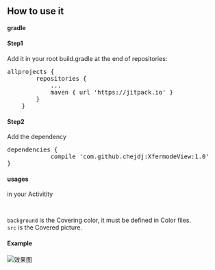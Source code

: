 ## How to use it
**gradle**  
#### Step1   
Add it in your root build.gradle at the end of repositories:  
<pre>
allprojects {
		repositories {
			...
			maven { url 'https://jitpack.io' }
		}
	}
</pre>  

#### Step2  
Add the dependency
<pre>
dependencies {
	        compile 'com.github.chejdj:XfermodeView:1.0'
}
</pre>  

#### usages
in your Activitity  
<pre>
<com.example.administrator.view_designbyself.XfermodeView
       android:layout_width="200dp"
       android:layout_height="200dp"
       android:src="@drawable/test"
       android:background="@color/colorAccent"
/>
</pre>  
`background` is the Covering color, it must be defined in Color files.  
`src` is the Covered picture.  

#### Example  
![效果图](ggg)



